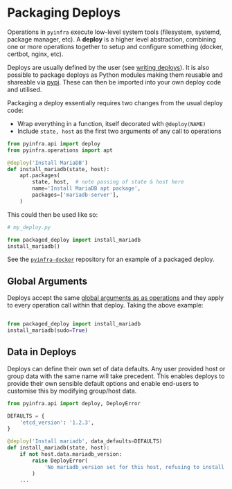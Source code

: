 # Packaging Deploys

Operations in `pyinfra` execute low-level system tools (filesystem, systemd, package manager, etc). A **deploy** is a higher level abstraction, combining one or more operations together to setup and configure something (docker, certbot, nginx, etc).

Deploys are usually defined by the user (see [writing deploys](../deploys)). It is also possible to package deploys as Python modules making them reusable and shareable via [pypi](https://pypi.org/). These can then be imported into your own deploy code and utilised.

Packaging a deploy essentially requires two changes from the usual deploy code:

+ Wrap everything in a function, itself decorated with `@deploy(NAME)`
+ Include `state, host` as the first two arguments of any call to operations

```py
from pyinfra.api import deploy
from pyinfra.operations import apt

@deploy('Install MariaDB')
def install_mariadb(state, host):
    apt.packages(
        state, host,  # note passing of state & host here
        name='Install MariaDB apt package',
        packages=['mariadb-server'],
    )
```

This could then be used like so:

```py
# my_deploy.py

from packaged_deploy import install_mariadb
install_mariadb()
```

See the [`pyinfra-docker`](https://github.com/Fizzadar/pyinfra-docker) repository for an example of a packaged deploy.

## Global Arguments

Deploys accept the same [global arguments as as operations](/deploys.html#global-arguments) and they apply to every operation call within that deploy. Taking the above example:


```py

from packaged_deploy import install_mariadb
install_mariadb(sudo=True)
```

## Data in Deploys

Deploys can define their own set of data defaults. Any user provided host or group data with the same name will take precedent. This enables deploys to provide their own sensible default options and enable end-users to customise this by modifying group/host data.

```py
from pyinfra.api import deploy, DeployError

DEFAULTS = {
    'etcd_version': '1.2.3',
}

@deploy('Install mariadb', data_defaults=DEFAULTS)
def install_mariadb(state, host):
    if not host.data.mariadb_version:
        raise DeployError(
            'No mariadb_version set for this host, refusing to install mariadb!',
        )
    ...
```
